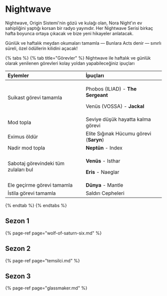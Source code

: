# Nightwave

Nightwave, Origin Sistemi'nin gözü ve kulağı olan, Nora Night'ın ev sahipliğini yaptığı korsan bir radyo yayınıdır. Her Nightwave Serisi birkaç hafta boyunca ortaya çıkacak ve bize yeni hikayeler anlatacak. 

Günlük ve haftalık meydan okumaları tamamla — Bunlara Acts denir — sınırlı süreli, özel ödüllerin kilidini açacak!

{% tabs %}
{% tab title="Görevler" %}
Nightwave ile haftalık ve günlük olarak yenilenen görevleri kolay yoldan yapabileceğiniz ipuçları

<table>
  <thead>
    <tr>
      <th style="text-align:left">Eylemler</th>
      <th style="text-align:left">&#x130;pu&#xE7;lar&#x131;</th>
    </tr>
  </thead>
  <tbody>
    <tr>
      <td style="text-align:left">Suikast g&#xF6;revi tamamla</td>
      <td style="text-align:left">
        <p>Phobos (ILIAD) - <b>The Sergeant</b>
        </p>
        <p>Ven&#xFC;s (VOSSA) - <b>Jackal</b>
        </p>
      </td>
    </tr>
    <tr>
      <td style="text-align:left">Mod topla</td>
      <td style="text-align:left">Seviye d&#xFC;&#x15F;&#xFC;k hayatta kalma g&#xF6;revi</td>
    </tr>
    <tr>
      <td style="text-align:left">Eximus &#xF6;ld&#xFC;r</td>
      <td style="text-align:left">Elite S&#x131;&#x11F;&#x131;nak H&#xFC;cumu g&#xF6;revi (<b>Saryn</b>)</td>
    </tr>
    <tr>
      <td style="text-align:left">Nadir mod topla</td>
      <td style="text-align:left"><b>Nept&#xFC;n</b> - Index</td>
    </tr>
    <tr>
      <td style="text-align:left">Sabotaj g&#xF6;revindeki t&#xFC;m zulalar&#x131; bul</td>
      <td style="text-align:left">
        <p><b>Ven&#xFC;s</b> - Isthar</p>
        <p><b>Eris</b> - Naeglar</p>
      </td>
    </tr>
    <tr>
      <td style="text-align:left">Ele ge&#xE7;irme g&#xF6;revi tamamla</td>
      <td style="text-align:left"><b>D&#xFC;nya</b> - Mantle</td>
    </tr>
    <tr>
      <td style="text-align:left">&#x130;stila g&#xF6;revi tamamla</td>
      <td style="text-align:left">Sald&#x131;r&#x131; Cepheleri</td>
    </tr>
  </tbody>
</table>
{% endtab %}
{% endtabs %}

## Sezon 1

{% page-ref page="wolf-of-saturn-six.md" %}

## Sezon 2

{% page-ref page="temsilci.md" %}

## Sezon 3

{% page-ref page="glassmaker.md" %}



